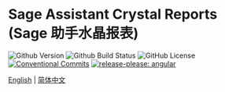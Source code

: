 # Sage Assistant Crystal Reports (Sage 助手水晶报表)

![Github Version](https://img.shields.io/github/v/release/hks2002/sage-assistant-reports?display_name=release)
![Github Build Status](https://img.shields.io/github/actions/workflow/status/hks2002/sage-assistant-reports/Release-Please.yml)
![GitHub License](https://img.shields.io/github/license/hks2002/sage-assistant-reports)
[![Conventional Commits](https://img.shields.io/badge/Conventional%20Commits-1.0.0-yellow.svg)](https://conventionalcommits.org)
[![release-please: angular](https://img.shields.io/badge/release--please-angular-e10079??style=flat&logo=google)](https://github.com/google-github-actions/release-please-action)

[English](./README.md) | [简体中文](./README.zh-cn.md)
